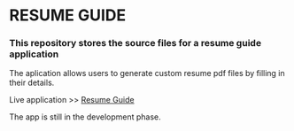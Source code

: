 # RESUME GUIDE

### This repository stores the source files for a resume guide application

The aplication allows users to generate custom resume pdf files by filling in their details.

Live application >> [Resume Guide](https://mateen-a-q.shinyapps.io/resume-guide/)

The app is still in the development phase.
